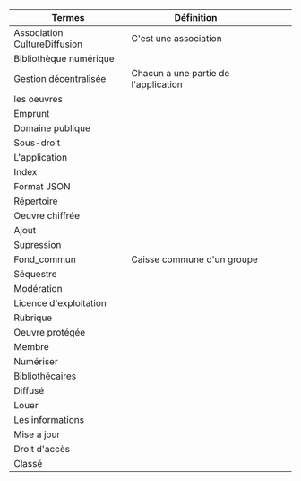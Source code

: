 | Termes  | Définition  |  |   |   |
|---|---|---|---|---|
| Association CultureDiffusion  | C'est une association   |   |   |   |
| Bibliothèque numérique |   |   |   |   |
| Gestion décentralisée  | Chacun a une partie de l'application  |   |   |   |
| les oeuvres |   |   |   |   |
| Emprunt |   |   |   |   |
| Domaine publique  |   |   |   |   |
| Sous-droit  |   |   |   |   |
| L'application  |   |   |   |   |
| Index  |   |   |   |   |
| Format JSON  |   |   |   |   |
| Répertoire  |   |   |   |   |
| Oeuvre chiffrée |   |   |   |   |
| Ajout |   |   |   |   |
| Supression  |   |   |   |   |
| Fond_commun  | Caisse commune d'un groupe |   |   |   |
| Séquestre  |  |   |   |   |
| Modération  |   |   |   |   |
| Licence d'exploitation  |   |   |   |   |
| Rubrique |   |   |   |   |
| Oeuvre protégée  |   |   |   |   |
| Membre  |   |   |   |   |
| Numériser |   |   |   |   |
| Bibliothécaires  |   |   |   |   |
| Diffusé  |   |   |   |   |
| Louer  |   |   |   |   |
| Les informations  |   |   |   |   |
| Mise a jour   |   |   |   |   |
| Droit d'accès  |   |   |   |   |
| Classé  |   |   |   |   |
